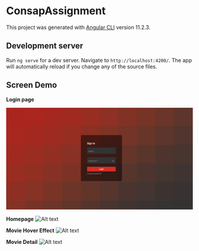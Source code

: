 # ConsapAssignment

This project was generated with [Angular CLI](https://github.com/angular/angular-cli) version 11.2.3.

## Development server

Run `ng serve` for a dev server. Navigate to `http://localhost:4200/`. The app will automatically reload if you change any of the source files.

## Screen Demo

**Login page** 

![Alt text](src/assets/screen-capture/login.png)

**Homepage**
![Alt text](src/assets/screen-capture/homepage.png)

**Movie Hover Effect**
![Alt text](src/assets/screen-capture/movie-hover.png)

**Movie Detail**
![Alt text](src/assets/screen-capture/movie-detail.png)
